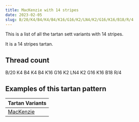 ```yaml
---
title: MacKenzie with 14 stripes
date: 2023-02-05
slug: B/20/K4/B4/K4/B4/K16/G16/K2/LN4/K2/G16/K16/B18/R/4
---
```

This is a list of all the tartan sett variants with 14 stripes.

It is a 14 stripes tartan.


## Thread count
B/20 K4 B4 K4 B4 K16 G16 K2 LN4 K2 G16 K16 B18 R/4

## Examples of this tartan pattern

| Tartan Variants |
|---------------|
| [MacKenzie](/variants/b/20/k4/b4/k4/b4/k16/g16/k2/ln4/k2/g16/k16/b18/r/4-b304080-g008000-k000000-lne0e0e0-rc00000)||

